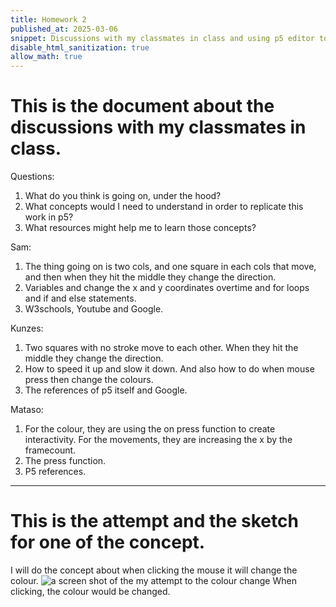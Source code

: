 ```yaml
---
title: Homework 2
published_at: 2025-03-06
snippet: Discussions with my classmates in class and using p5 editor to sketch one of the concepts.
disable_html_sanitization: true
allow_math: true
---
```


# This is the document about the discussions with my classmates in class.

Questions:

1. What do you think is going on, under the hood?
2. What concepts would I need to understand in order to replicate this work in p5?
3. What resources might help me to learn those concepts?

Sam:

1. The thing going on is two cols, and one square in each cols that move, and then when they hit the middle they change the direction.
2. Variables and change the x and y coordinates overtime and for loops and if and else statements.
3. W3schools, Youtube and Google.

Kunzes:

1. Two squares with no stroke move to each other. When they hit the middle they change the direction.
2. How to speed it up and slow it down. And also how to do when mouse press then change the colours.
3. The references of p5 itself and Google.

Mataso:

1. For the colour, they are using the on press function to create interactivity. For the movements, they are increasing the x by the framecount.
2. The press function.
3. P5 references.

---

# This is the attempt and the sketch for one of the concept.

I will do the concept about when clicking the mouse it will change the colour.
![a screen shot of the my attempt to the colour change](/w01s2/attempt_1.png)
When clicking, the colour would be changed.
